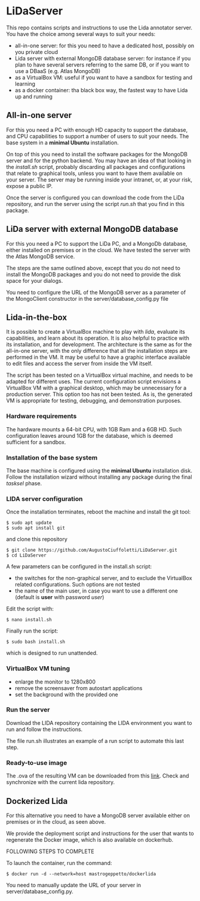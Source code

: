 # LiDaServer

This repo contains scripts and instructions to use the Lida annotator server. You have the choice among several ways to suit your needs:

* all-in-one server: for this you need to have a dedicated host, possibly on you private cloud
* Lida server with external MongoDB database server: for instance if you plan to have several servers referring to the same DB, or if you want to use a DBaaS (e.g. Atlas MongoDB)
* as a VirtualBox VM: useful if you want to have a sandbox for testing and learning
* as a docker container: tha black box way, the fastest way to have Lida up and running

## All-in-one server

For this you need a PC with enough HD capacity to support the database, and CPU capabilities to support a number of users to suit your needs. The base system in a **minimal Ubuntu** installation.

On top of this you need to install the software packages for the MongoDB server and for the python backend. You may have an idea of that looking in the *install.sh* script, probably discarding all packages and configurations that relate to graphical tools, unless you want to have them available on your server. The server may be running inside your intranet, or, at your risk, expose a public IP.

Once the server is configured you can download the code from the LiDa repository, and run the server using the script *run.sh* that you find in this package.

## LiDa server with external MongoDB database

For this you need a PC to support the LiDa PC, and a MongoDb database, either installed on premises or in the cloud. We have tested the server with the Atlas MongoDB service.

The steps are the same outlined above, except that you do not need to install the MongoDB packages and you do not need to provide the disk space for your dialogs.

You need to configure the URL of the MongoDB server as a parameter of the MongoClient constructor in the server/database_config.py file

## Lida-in-the-box

It is possible to create a VirtualBox machine to play with *lida*, evaluate its capabilities, and learn about its operation. It is also helpful to practice with its installation, and for development. The architecture is the same as for the all-in-one server, with the only difference that all the installation steps are performed in the VM. It may be useful to have a graphic interface available to edit files and access the server from inside the VM itself.

The script has been tested on a VirtualBox virtual machine, and needs to be adapted for different uses. The current configuration script envisions a VirtualBox VM with a graphical desktop, which may be unnecessary for a production server. This option too has not been tested. As is, the generated VM is appropriate for testing, debugging, and demonstration purposes.

### Hardware requirements

The hardware mounts a 64-bit CPU, with 1GB Ram and a 6GB HD. Such configuration leaves around 1GB for the database, which is deemed sufficient for a sandbox.

### Installation of the base system

The base machine is configured using the **minimal Ubuntu** installation disk. Follow the installation wizard without installing any package during the final *tasksel* phase.

### LIDA server configuration

Once the installation terminates, reboot the machine and install the git tool:

    $ sudo apt update
    $ sudo apt install git

and clone this repository 

    $ git clone https://github.com/AugustoCiuffoletti/LiDaServer.git
    $ cd LiDaServer

A few parameters can be configured in the install.sh script:

  * the switches for the non-graphical server, and to exclude the VirtualBox related configurations. Such options are not tested
  * the name of the main user, in case you want to use a different one (default is **user** with password *user*)

Edit the script with:

    $ nano install.sh

Finally run the script:

    $ sudo bash install.sh

which is designed to run unattended.

### VirtualBox VM tuning

* enlarge the monitor to 1280x800
* remove the screensaver from autostart applications
* set the background with the provided one

### Run the server

Download the LIDA repository containing the LIDA environment you want to run and follow the instructions.

The file run.sh illustrates an example of a run script to automate this last step.

### Ready-to-use image

The .ova of the resulting VM can be downloaded from this [link](https://drive.google.com/open?id=1R0Lle6xFBqdtjNha4e5o47UgEGf9xHvG). Check and synchronize with the current lida repository.

## Dockerized Lida

For this alternative you need to have a MongoDB server available either on premises or in the cloud, as seen above. 

We provide the deployment script and instructions for the user that wants to regenerate the Docker image, which is also available on dockerhub.

FOLLOWING STEPS TO COMPLETE

To launch the container, run the command:

    $ docker run -d --network=host mastrogeppetto/dockerlida

You need to manually update the URL of your server in server/database_config.py. 



